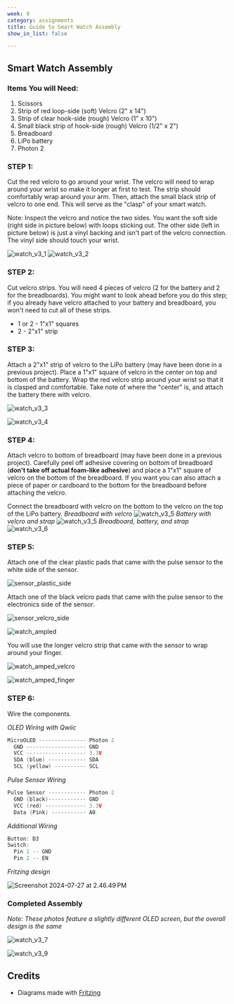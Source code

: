 ```yaml
---
week: 9
category: assignments
title: Guide to Smart Watch Assembly
show_in_list: false

---
```


## Smart Watch Assembly

### Items You will Need: 

1. Scissors
2. Strip of red loop-side (soft) Velcro (2" x 14")
3. Strip of clear hook-side (rough) Velcro (1" x 10")
4. Small black strip of hook-side (rough) Velcro (1/2" x 2")
4. Breadboard
5. LiPo battery
6. Photon 2

### STEP 1:

Cut the red velcro to go around your wrist. The velcro will need to wrap around your wrist so make it longer at first to test. The strip should comfortably wrap around your arm. Then, attach the small black strip of velcro to one end. This will serve as the "clasp" of your smart watch. 

Note: Inspect the velcro and notice the two sides. You want the soft side (right side in picture below) with loops sticking out. The other side (left in picture below) is just a vinyl backing and isn't part of the velcro connection. The vinyl side should touch your wrist. 

![watch_v3_1](guide_build_watch.assets/watch_v3_1.jpg)
![watch_v3_2](guide_build_watch.assets/watch_v3_2.jpg)

### STEP 2:

Cut velcro strips. You will need 4 pieces of velcro (2 for the battery and 2 for the breadboards). You might want to look ahead before you do this step; if you already have velcro attached to your battery and breadboard, you won't need to cut all of these strips.

* 1 or 2 - 1"x1" squares
* 2 - 2"x1" strip 

### STEP 3:

Attach a 2"x1" strip of velcro to the LiPo battery (may have been done in a previous project). Place a 1"x1" square of velcro in the center on top and bottom of the battery. Wrap the red velcro strip around your wrist so that it is clasped and comfortable. Take note of where the "center" is, and attach the battery there with velcro. 

![watch_v3_3](guide_build_watch.assets/watch_v3_3.png)

![watch_v3_4](guide_build_watch.assets/watch_v3_4.png)



### STEP 4:

Attach velcro to bottom of breadboard (may have been done in a previous project). Carefully peel off adhesive covering on bottom of breadboard (**don't take off actual foam-like adhesive**) and place a 1"x1" square of velcro on the bottom of the breadboard. If you want you can also attach a piece of paper or cardboard to the bottom for the breadboard before attaching the velcro.

Connect the breadboard with velcro on the bottom to the velcro on the top of the LiPo battery.
*Breadboard with velcro*
![watch_v3_5](guide_build_watch.assets/watch_v3_5a.png)
*Battery with velcro and strap*
![watch_v3_5](guide_build_watch.assets/watch_v3_5.png)
*Breadboard, battery, and strap*
![watch_v3_6](guide_build_watch.assets/watch_v3_6.png)

### STEP 5:

Attach one of the clear plastic pads that came with the pulse sensor to the white side of the sensor.

 ![sensor_plastic_side](guide_build_watch.assets/sensor_plastic_side.jpg)



Attach one of the black velcro pads that came with the pulse sensor to the electronics side of the sensor.

![sensor_velcro_side](guide_build_watch.assets/sensor_velcro_side.jpg)

![watch_ampled](guide_build_watch.assets/watch_ampled.jpg)

You will use the longer velcro strip that came with the sensor to wrap around your finger.

![watch_amped_velcro](guide_build_watch.assets/watch_amped_velcro.jpg)



![watch_amped_finger](guide_build_watch.assets/watch_amped_finger.jpg)

### STEP 6:

Wire the components. 

*OLED Wiring with Qwiic* 

```c++
MicroOLED --------------- Photon 2
  GND ------------------- GND
  VCC ------------------- 3.3V
  SDA (blue) ------------ SDA
  SCL (yellow) ---------- SCL
```

*Pulse Sensor Wiring* 

```c++
Pulse Sensor ------------ Photon 2
  GND (black)------------ GND
  VCC (red) ------------- 3.3V
  Data (Pink) ----------- A0
```

*Additional Wiring*

```c++
Button: D3
Switch: 
  Pin 1 -- GND
  Pin 2 -- EN
```



*Fritzing design*

<img src="guide_build_watch.assets/screenshot" alt="Screenshot 2024-07-27 at 2.46.49 PM" />





### Completed Assembly

*Note: These photos feature a slightly different OLED screen, but the overall design is the same*

![watch_v3_7](guide_build_watch.assets/watch_v3_7.png)



![watch_v3_9](guide_build_watch.assets/watch_v4_finished.jpg)

## Credits

* Diagrams made with [Fritzing](https://fritzing.org/home/)


